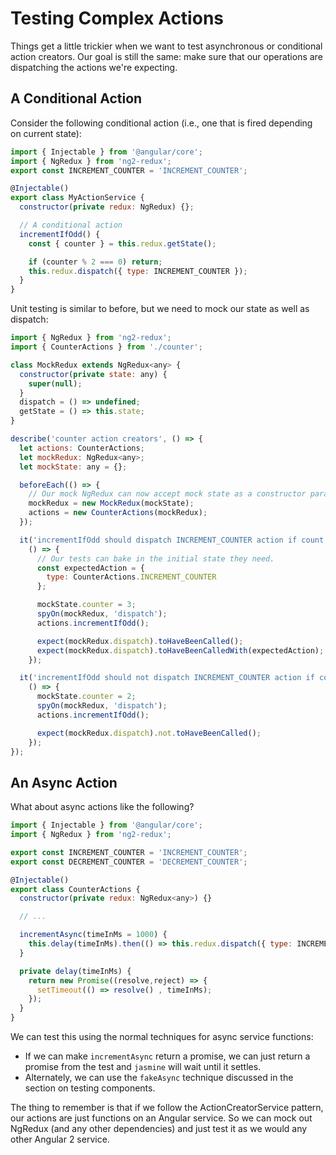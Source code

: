 # Testing Complex Actions

Things get a little trickier when we want to test asynchronous or conditional
action creators. Our goal is still the same: make sure that our operations are
dispatching the actions we're expecting.

## A Conditional Action

Consider the following conditional action (i.e., one that is fired depending
on current state):

```js
import { Injectable } from '@angular/core';
import { NgRedux } from 'ng2-redux';
export const INCREMENT_COUNTER = 'INCREMENT_COUNTER';

@Injectable()
export class MyActionService {
  constructor(private redux: NgRedux) {};

  // A conditional action
  incrementIfOdd() {
    const { counter } = this.redux.getState();

    if (counter % 2 === 0) return;
    this.redux.dispatch({ type: INCREMENT_COUNTER });
  }
}
```

Unit testing is similar to before, but we need to mock our state as well as dispatch:

```js
import { NgRedux } from 'ng2-redux';
import { CounterActions } from './counter';

class MockRedux extends NgRedux<any> {
  constructor(private state: any) {
    super(null);
  }
  dispatch = () => undefined;
  getState = () => this.state;
}

describe('counter action creators', () => {
  let actions: CounterActions;
  let mockRedux: NgRedux<any>;
  let mockState: any = {};

  beforeEach(() => {
    // Our mock NgRedux can now accept mock state as a constructor param.
    mockRedux = new MockRedux(mockState);
    actions = new CounterActions(mockRedux);
  });

  it('incrementIfOdd should dispatch INCREMENT_COUNTER action if count is odd',
    () => {
      // Our tests can bake in the initial state they need.
      const expectedAction = {
        type: CounterActions.INCREMENT_COUNTER
      };

      mockState.counter = 3;
      spyOn(mockRedux, 'dispatch');
      actions.incrementIfOdd();

      expect(mockRedux.dispatch).toHaveBeenCalled();
      expect(mockRedux.dispatch).toHaveBeenCalledWith(expectedAction);
    });

  it('incrementIfOdd should not dispatch INCREMENT_COUNTER action if count is even',
    () => {
      mockState.counter = 2;
      spyOn(mockRedux, 'dispatch');
      actions.incrementIfOdd();

      expect(mockRedux.dispatch).not.toHaveBeenCalled();
    });
});
```

## An Async Action

What about async actions like the following?

```js
import { Injectable } from '@angular/core';
import { NgRedux } from 'ng2-redux';

export const INCREMENT_COUNTER = 'INCREMENT_COUNTER';
export const DECREMENT_COUNTER = 'DECREMENT_COUNTER';

@Injectable()
export class CounterActions {
  constructor(private redux: NgRedux<any>) {}

  // ...

  incrementAsync(timeInMs = 1000) {
    this.delay(timeInMs).then(() => this.redux.dispatch({ type: INCREMENT_COUNTER }));
  }

  private delay(timeInMs) {
    return new Promise((resolve,reject) => {
      setTimeout(() => resolve() , timeInMs);
    });
  }
}
```

We can test this using the normal techniques for async service functions:

* If we can make `incrementAsync` return a promise, we can just return a promise
from the test and `jasmine` will wait until it settles.
* Alternately, we can use the `fakeAsync` technique discussed in the section on
testing components.

The thing to remember is that if we follow the ActionCreatorService
pattern, our actions are just functions on an Angular service. So we can mock
out NgRedux (and any other dependencies) and just test it as we would any other
Angular 2 service.
